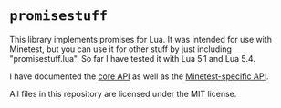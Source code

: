 # `promisestuff`

This library implements promises for Lua. It was intended for use with Minetest,
but you can use it for other stuff by just including "promisestuff.lua". So far
I have tested it with Lua 5.1 and Lua 5.4.

I have documented the [core API](doc/core.md) as well as the [Minetest-specific
API](doc/minetest.md).

All files in this repository are licensed under the MIT license.
